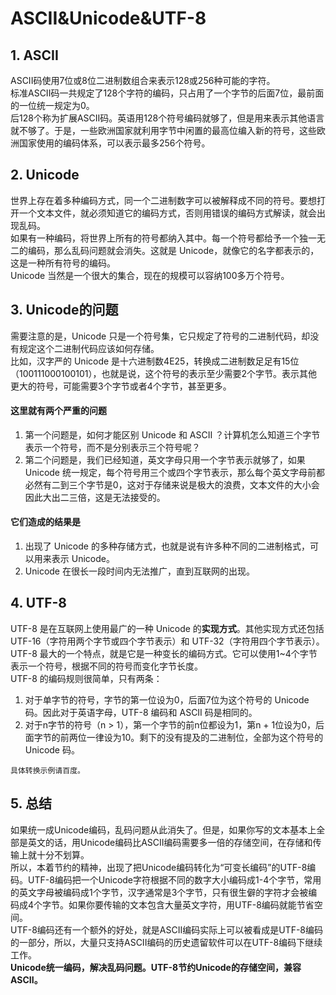 # ASCII&Unicode&UTF-8

## 1. ASCII
ASCII码使用7位或8位二进制数组合来表示128或256种可能的字符。  
标准ASCII码一共规定了128个字符的编码，只占用了一个字节的后面7位，最前面的一位统一规定为0。  
后128个称为扩展ASCII码。英语用128个符号编码就够了，但是用来表示其他语言就不够了。于是，一些欧洲国家就利用字节中闲置的最高位编入新的符号，这些欧洲国家使用的编码体系，可以表示最多256个符号。

## 2. Unicode
世界上存在着多种编码方式，同一个二进制数字可以被解释成不同的符号。要想打开一个文本文件，就必须知道它的编码方式，否则用错误的编码方式解读，就会出现乱码。  
如果有一种编码，将世界上所有的符号都纳入其中。每一个符号都给予一个独一无二的编码，那么乱码问题就会消失。这就是 Unicode，就像它的名字都表示的，这是一种所有符号的编码。  
Unicode 当然是一个很大的集合，现在的规模可以容纳100多万个符号。

## 3. Unicode的问题
需要注意的是，Unicode 只是一个符号集，它只规定了符号的二进制代码，却没有规定这个二进制代码应该如何存储。  
比如，汉字严的 Unicode 是十六进制数4E25，转换成二进制数足足有15位（100111000100101），也就是说，这个符号的表示至少需要2个字节。表示其他更大的符号，可能需要3个字节或者4个字节，甚至更多。

#### 这里就有两个严重的问题
1. 第一个问题是，如何才能区别 Unicode 和 ASCII ？计算机怎么知道三个字节表示一个符号，而不是分别表示三个符号呢？
2. 第二个问题是，我们已经知道，英文字母只用一个字节表示就够了，如果 Unicode 统一规定，每个符号用三个或四个字节表示，那么每个英文字母前都必然有二到三个字节是0，这对于存储来说是极大的浪费，文本文件的大小会因此大出二三倍，这是无法接受的。

#### 它们造成的结果是
1. 出现了 Unicode 的多种存储方式，也就是说有许多种不同的二进制格式，可以用来表示 Unicode。
2. Unicode 在很长一段时间内无法推广，直到互联网的出现。

## 4. UTF-8
UTF-8 是在互联网上使用最广的一种 Unicode 的**实现方式**。其他实现方式还包括 UTF-16（字符用两个字节或四个字节表示）和 UTF-32（字符用四个字节表示）。  
UTF-8 最大的一个特点，就是它是一种变长的编码方式。它可以使用1~4个字节表示一个符号，根据不同的符号而变化字节长度。  
UTF-8 的编码规则很简单，只有两条：
1. 对于单字节的符号，字节的第一位设为0，后面7位为这个符号的 Unicode 码。因此对于英语字母，UTF-8 编码和 ASCII 码是相同的。
2. 对于n字节的符号（n > 1），第一个字节的前n位都设为1，第n + 1位设为0，后面字节的前两位一律设为10。剩下的没有提及的二进制位，全部为这个符号的 Unicode 码。

```具体转换示例请百度。```

## 5. 总结
如果统一成Unicode编码，乱码问题从此消失了。但是，如果你写的文本基本上全部是英文的话，用Unicode编码比ASCII编码需要多一倍的存储空间，在存储和传输上就十分不划算。  
所以，本着节约的精神，出现了把Unicode编码转化为“可变长编码”的UTF-8编码。UTF-8编码把一个Unicode字符根据不同的数字大小编码成1-4个字节，常用的英文字母被编码成1个字节，汉字通常是3个字节，只有很生僻的字符才会被编码成4个字节。如果你要传输的文本包含大量英文字符，用UTF-8编码就能节省空间。  
UTF-8编码还有一个额外的好处，就是ASCII编码实际上可以被看成是UTF-8编码的一部分，所以，大量只支持ASCII编码的历史遗留软件可以在UTF-8编码下继续工作。  
**Unicode统一编码，解决乱码问题。UTF-8节约Unicode的存储空间，兼容ASCII。**
